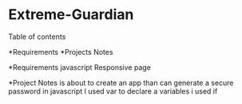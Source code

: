 # Extreme-Guardian

Table of contents

*Requirements
*Projects Notes



*Requirements
javascript
Responsive page


*Project Notes
 is about to create an app than can generate a secure password in javascript
I used var to declare a variables
i used if
